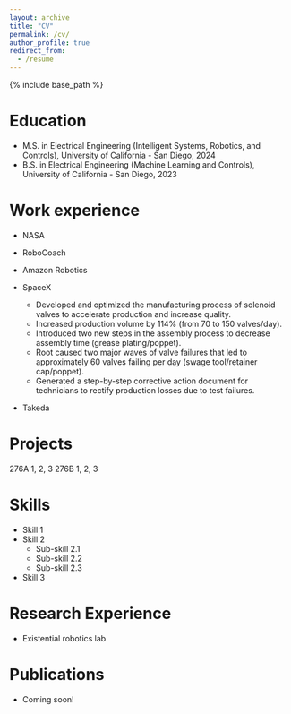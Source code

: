```yaml
---
layout: archive
title: "CV"
permalink: /cv/
author_profile: true
redirect_from:
  - /resume
---
```


{% include base_path %}

Education
======
* M.S. in Electrical Engineering (Intelligent Systems, Robotics, and Controls), University of California - San Diego, 2024
* B.S. in Electrical Engineering (Machine Learning and Controls), University of California - San Diego, 2023

Work experience
======
* NASA
* RoboCoach
* Amazon Robotics
* SpaceX
  * Developed and optimized the manufacturing process of solenoid valves to accelerate production and increase quality.
  * Increased production volume by 114% (from 70 to 150 valves/day).
  * Introduced two new steps in the assembly process to decrease assembly time (grease plating/poppet).
  * Root caused two major waves of valve failures that led to approximately 60 valves failing per day (swage tool/retainer cap/poppet).
  * Generated a step-by-step corrective action document for technicians to rectify production losses due to test failures.


* Takeda

Projects
======
276A 1, 2, 3
276B 1, 2, 3
  
Skills
======
* Skill 1
* Skill 2
  * Sub-skill 2.1
  * Sub-skill 2.2
  * Sub-skill 2.3
* Skill 3


Research Experience
======
* Existential robotics lab

  
Publications
======
* Coming soon!
